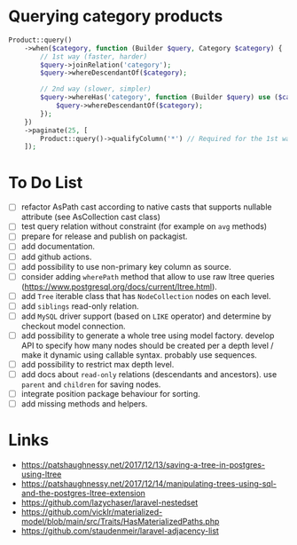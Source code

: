 # Querying category products

```php
Product::query()
    ->when($category, function (Builder $query, Category $category) {
        // 1st way (faster, harder)
        $query->joinRelation('category');
        $query->whereDescendantOf($category);

        // 2nd way (slower, simpler)
        $query->whereHas('category', function (Builder $query) use ($category) {
            $query->whereDescendantOf($category);
        });
    })
    ->paginate(25, [
        Product::query()->qualifyColumn('*') // Required for the 1st way
    ]);
```


# To Do List
- [ ] refactor AsPath cast according to native casts that supports nullable attribute (see AsCollection cast class)
- [ ] test query relation without constraint (for example on `avg` methods)
- [ ] prepare for release and publish on packagist.
- [ ] add documentation.
- [ ] add github actions.
- [ ] add possibility to use non-primary key column as source.
- [ ] consider adding `wherePath` method that allow to use raw ltree queries (https://www.postgresql.org/docs/current/ltree.html).
- [ ] add `Tree` iterable class that has `NodeCollection` nodes on each level.
- [ ] add `siblings` read-only relation.
- [ ] add `MySQL` driver support (based on `LIKE` operator) and determine by checkout model connection.
- [ ] add possibility to generate a whole tree using model factory. develop API to specify how many nodes should be created per a depth level / make it dynamic using callable syntax. probably use sequences.
- [ ] add possibility to restrict max depth level.
- [ ] add docs about `read-only` relations (descendants and ancestors). use `parent` and `children` for saving nodes.
- [ ] integrate position package behaviour for sorting.
- [ ] add missing methods and helpers.

# Links
- https://patshaughnessy.net/2017/12/13/saving-a-tree-in-postgres-using-ltree
- https://patshaughnessy.net/2017/12/14/manipulating-trees-using-sql-and-the-postgres-ltree-extension
- https://github.com/lazychaser/laravel-nestedset
- https://github.com/vicklr/materialized-model/blob/main/src/Traits/HasMaterializedPaths.php
- https://github.com/staudenmeir/laravel-adjacency-list
